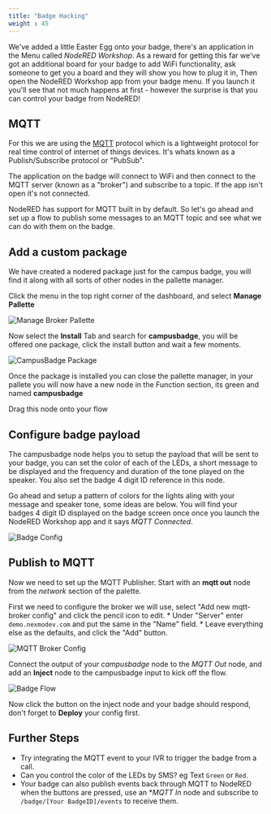 ```yaml
---
title: "Badge Hacking"
weight : 45
---
```


We've added a little Easter Egg onto your badge, there's an application in the Menu called *NodeRED Workshop*. 
As a reward for getting this far we've got an additional board for your badge to add WiFi functionality, ask someone to get you a board and they will show you how to plug it in, Then open the NodeRED Workshop app from your badge menu.
If you launch it you'll see that not much happens at first - however the surprise is that you can control your badge from NodeRED!

## MQTT

For this we are using the [MQTT](http://mqtt.org/) protocol which is a lightweight protocol for real time control of internet of things devices. It's whats known as a Publish/Subscribe protocol or "PubSub".

The application on the badge will connect to WiFi and then connect to the MQTT server (known as a "broker") and subscribe to a topic. If the app isn't open it's not connected.

NodeRED has support for MQTT built in by default. So let's go ahead and set up a flow to publish some messages to an MQTT topic and see what we can do with them on the badge.

## Add a custom package

We have created a nodered package just for the campus badge, you will find it along with all sorts of other nodes in the pallette manager.

Click the menu in the top right corner of the dashboard, and select **Manage Pallette**

![Manage Broker Pallette](/Manage_Pallette.png)

Now select the **Install** Tab and search for **campusbadge**, you will be offered one package, click the install button and wait a few moments.

![CampusBadge Package](/campusbadge_package.png)

Once the package is installed you can close the pallette manager, in your pallete you will now have a new node in the Function section, its green and named **campusbadge**

Drag this node onto your flow

## Configure badge payload

The campusbadge node helps you to setup the payload that will be sent to your badge, you can set the color of each of the LEDs, a short message to be displayed and the frequency and duration of the tone played on the speaker. You also set the badge 4 digit ID reference in this node.

Go ahead and setup a pattern of colors for the lights aling with your message and speaker tone, some ideas are below.
You will find your badges 4 digit ID displayed on the badge screen once once you launch the NodeRED Workshop app and it says *MQTT Connected*.

![Badge Config](/badge_config.png)


## Publish to MQTT

Now we need to set up the MQTT Publisher. Start with an **mqtt out** node from the *network* section of the palette.

First we need to configure the broker we will use, select "Add new mqtt-broker config" and click the pencil icon to edit.
    * Under "Server" enter `demo.nexmodev.com` and put the same in the "Name" field.
    * Leave everything else as the defaults, and click the "Add" button.

![MQTT Broker Config](/MQTT_Broker_Config.png)

Connect the output of your *campusbadge* node to the *MQTT Out* node, and add an **Inject** node to the campusbadge input to kick off the flow.

![Badge Flow](/badge_flow.png)

Now click the button on the inject node and your badge should respond, don't forget to **Deploy** your config first.

## Further Steps

* Try integrating the MQTT event to your IVR to trigger the badge from a call.
* Can you control the color of the LEDs by SMS? eg Text `Green` or `Red`.
* Your badge can also publish events back through MQTT to NodeRED when the buttons are pressed, use an **MQTT In* node and subscribe to `/badge/[Your BadgeID]/events` to receive them.


